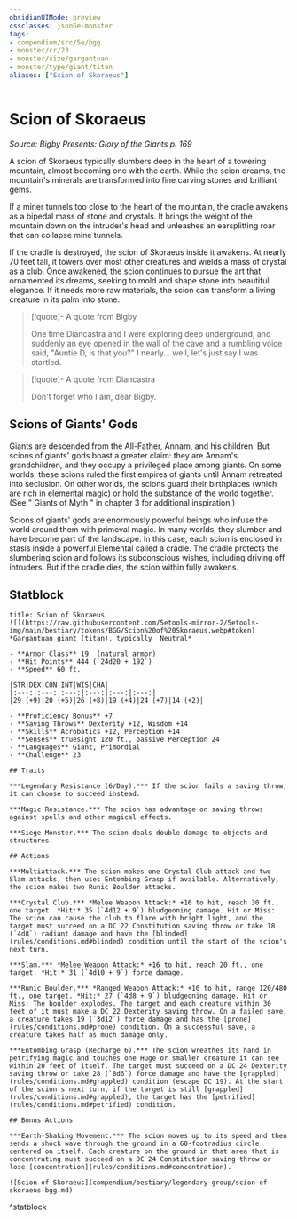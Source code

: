 ```yaml
---
obsidianUIMode: preview
cssclasses: json5e-monster
tags:
- compendium/src/5e/bgg
- monster/cr/23
- monster/size/gargantuan
- monster/type/giant/titan
aliases: ["Scion of Skoraeus"]
---
```

# Scion of Skoraeus
*Source: Bigby Presents: Glory of the Giants p. 169*  

A scion of Skoraeus typically slumbers deep in the heart of a towering mountain, almost becoming one with the earth. While the scion dreams, the mountain's minerals are transformed into fine carving stones and brilliant gems.

If a miner tunnels too close to the heart of the mountain, the cradle awakens as a bipedal mass of stone and crystals. It brings the weight of the mountain down on the intruder's head and unleashes an earsplitting roar that can collapse mine tunnels.

If the cradle is destroyed, the scion of Skoraeus inside it awakens. At nearly 70 feet tall, it towers over most other creatures and wields a mass of crystal as a club. Once awakened, the scion continues to pursue the art that ornamented its dreams, seeking to mold and shape stone into beautiful elegance. If it needs more raw materials, the scion can transform a living creature in its palm into stone.

> [!quote]- A quote from Bigby  
> 
> One time Diancastra and I were exploring deep underground, and suddenly an eye opened in the wall of the cave and a rumbling voice said, "Auntie D, is that you?" I nearly... well, let's just say I was startled.

> [!quote]- A quote from Diancastra  
> 
> Don't forget who I am, dear Bigby.

## Scions of Giants' Gods

Giants are descended from the All-Father, Annam, and his children. But scions of giants' gods boast a greater claim: they are Annam's grandchildren, and they occupy a privileged place among giants. On some worlds, these scions ruled the first empires of giants until Annam retreated into seclusion. On other worlds, the scions guard their birthplaces (which are rich in elemental magic) or hold the substance of the world together. (See " Giants of Myth " in chapter 3 for additional inspiration.)

Scions of giants' gods are enormously powerful beings who infuse the world around them with primeval magic. In many worlds, they slumber and have become part of the landscape. In this case, each scion is enclosed in stasis inside a powerful Elemental called a cradle. The cradle protects the slumbering scion and follows its subconscious wishes, including driving off intruders. But if the cradle dies, the scion within fully awakens.

## Statblock

```ad-statblock
title: Scion of Skoraeus
![](https://raw.githubusercontent.com/5etools-mirror-2/5etools-img/main/bestiary/tokens/BGG/Scion%20of%20Skoraeus.webp#token)
*Gargantuan giant (titan), typically  Neutral*

- **Armor Class** 19  (natural armor)
- **Hit Points** 444 (`24d20 + 192`)
- **Speed** 60 ft.

|STR|DEX|CON|INT|WIS|CHA|
|:---:|:---:|:---:|:---:|:---:|:---:|
|29 (+9)|20 (+5)|26 (+8)|19 (+4)|24 (+7)|14 (+2)|

- **Proficiency Bonus** +7
- **Saving Throws** Dexterity +12, Wisdom +14
- **Skills** Acrobatics +12, Perception +14
- **Senses** truesight 120 ft., passive Perception 24
- **Languages** Giant, Primordial
- **Challenge** 23

## Traits

***Legendary Resistance (6/Day).*** If the scion fails a saving throw, it can choose to succeed instead.

***Magic Resistance.*** The scion has advantage on saving throws against spells and other magical effects.

***Siege Monster.*** The scion deals double damage to objects and structures.

## Actions

***Multiattack.*** The scion makes one Crystal Club attack and two Slam attacks, then uses Entombing Grasp if available. Alternatively, the scion makes two Runic Boulder attacks.

***Crystal Club.*** *Melee Weapon Attack:* +16 to hit, reach 30 ft., one target. *Hit:* 35 (`4d12 + 9`) bludgeoning damage. Hit or Miss: The scion can cause the club to flare with bright light, and the target must succeed on a DC 22 Constitution saving throw or take 18 (`4d8`) radiant damage and have the [blinded](rules/conditions.md#blinded) condition until the start of the scion's next turn.

***Slam.*** *Melee Weapon Attack:* +16 to hit, reach 20 ft., one target. *Hit:* 31 (`4d10 + 9`) force damage.

***Runic Boulder.*** *Ranged Weapon Attack:* +16 to hit, range 120/480 ft., one target. *Hit:* 27 (`4d8 + 9`) bludgeoning damage. Hit or Miss: The boulder explodes. The target and each creature within 30 feet of it must make a DC 22 Dexterity saving throw. On a failed save, a creature takes 19 (`3d12`) force damage and has the [prone](rules/conditions.md#prone) condition. On a successful save, a creature takes half as much damage only.

***Entombing Grasp (Recharge 6).*** The scion wreathes its hand in petrifying magic and touches one Huge or smaller creature it can see within 20 feet of itself. The target must succeed on a DC 24 Dexterity saving throw or take 28 (`8d6`) force damage and have the [grappled](rules/conditions.md#grappled) condition (escape DC 19). At the start of the scion's next turn, if the target is still [grappled](rules/conditions.md#grappled), the target has the [petrified](rules/conditions.md#petrified) condition.

## Bonus Actions

***Earth-Shaking Movement.*** The scion moves up to its speed and then sends a shock wave through the ground in a 60-footradius circle centered on itself. Each creature on the ground in that area that is concentrating must succeed on a DC 24 Constitution saving throw or lose [concentration](rules/conditions.md#concentration).

![Scion of Skoraeus](compendium/bestiary/legendary-group/scion-of-skoraeus-bgg.md)
```
^statblock